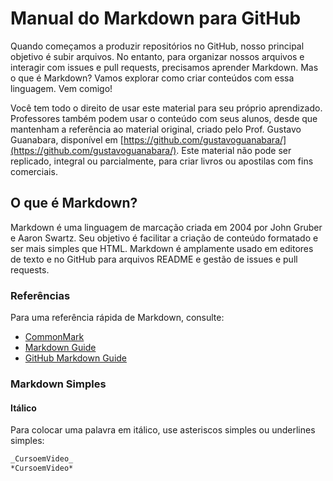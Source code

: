 # Manual do Markdown para GitHub

Quando começamos a produzir repositórios no GitHub, nosso principal objetivo é subir arquivos. No entanto, para organizar nossos arquivos e interagir com issues e pull requests, precisamos aprender Markdown. Mas o que é Markdown? Vamos explorar como criar conteúdos com essa linguagem. Vem comigo!

Você tem todo o direito de usar este material para seu próprio aprendizado. Professores também podem usar o conteúdo com seus alunos, desde que mantenham a referência ao material original, criado pelo Prof. Gustavo Guanabara, disponível em [https://github.com/gustavoguanabara/](https://github.com/gustavoguanabara/). Este material não pode ser replicado, integral ou parcialmente, para criar livros ou apostilas com fins comerciais.

## O que é Markdown?

Markdown é uma linguagem de marcação criada em 2004 por John Gruber e Aaron Swartz. Seu objetivo é facilitar a criação de conteúdo formatado e ser mais simples que HTML. Markdown é amplamente usado em editores de texto e no GitHub para arquivos README e gestão de issues e pull requests. 

### Referências

Para uma referência rápida de Markdown, consulte:
- [CommonMark](https://www.commonmark.org)
- [Markdown Guide](https://www.markdownguide.org)
- [GitHub Markdown Guide](https://guides.github.com/features/mastering-markdown/)

### Markdown Simples

#### Itálico

Para colocar uma palavra em itálico, use asteriscos simples ou underlines simples:

```markdown
_CursoemVideo_  
*CursoemVideo*
